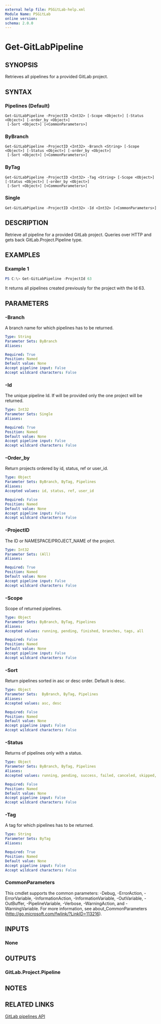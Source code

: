 ```yaml
---
external help file: PSGitLab-help.xml
Module Name: PSGitLab
online version:
schema: 2.0.0
---
```


# Get-GitLabPipeline

## SYNOPSIS
Retrieves all pipelines for a provided GitLab project.

## SYNTAX

### Pipelines (Default)
```
Get-GitLabPipeline -ProjectID <Int32> [-Scope <Object>] [-Status <Object>] [-order_by <Object>]
 [-Sort <Object>] [<CommonParameters>]
```

### ByBranch
```
Get-GitLabPipeline -ProjectID <Int32> -Branch <String> [-Scope <Object>] [-Status <Object>] [-order_by <Object>]
 [-Sort <Object>] [<CommonParameters>]
```

### ByTag
```
Get-GitLabPipeline -ProjectID <Int32> -Tag <String> [-Scope <Object>] [-Status <Object>] [-order_by <Object>]
 [-Sort <Object>] [<CommonParameters>]
```

### Single
```
Get-GitLabPipeline -ProjectID <Int32> -Id <Int32> [<CommonParameters>]
```

## DESCRIPTION
Retrieve all pipeline for a provided GitLab project.
Queries over HTTP and gets back GitLab.Project.Pipeline type.

## EXAMPLES

### Example 1
```powershell
PS C:\> Get-GitLabPipeline -ProjectId 63
```

It returns all pipelines created previously for the project with the Id 63.

## PARAMETERS

### -Branch
A branch name for which pipelines has to be returned.

```yaml
Type: String
Parameter Sets: ByBranch
Aliases:

Required: True
Position: Named
Default value: None
Accept pipeline input: False
Accept wildcard characters: False
```

### -Id
The unique pipeline Id. If will be provided only the one project will be returned.

```yaml
Type: Int32
Parameter Sets: Single
Aliases:

Required: True
Position: Named
Default value: None
Accept pipeline input: False
Accept wildcard characters: False
```

### -Order_by
Return projects ordered by id, status, ref or user_id.

```yaml
Type: Object
Parameter Sets: ByBranch, ByTag, Pipelines
Aliases:
Accepted values: id, status, ref, user_id

Required: False
Position: Named
Default value: None
Accept pipeline input: False
Accept wildcard characters: False
```

### -ProjectID
The ID or NAMESPACE/PROJECT_NAME of the project.

```yaml
Type: Int32
Parameter Sets: (All)
Aliases:

Required: True
Position: Named
Default value: None
Accept pipeline input: False
Accept wildcard characters: False
```

### -Scope
Scope of returned pipelines.

```yaml
Type: Object
Parameter Sets: ByBranch, ByTag, Pipelines
Aliases:
Accepted values: running, pending, finished, branches, tags, all

Required: False
Position: Named
Default value: None
Accept pipeline input: False
Accept wildcard characters: False
```

### -Sort
Return pipelines sorted in asc or desc order.
Default is desc.

```yaml
Type: Object
Parameter Sets:  ByBranch, ByTag, Pipelines
Aliases:
Accepted values: asc, desc

Required: False
Position: Named
Default value: None
Accept pipeline input: False
Accept wildcard characters: False
```

### -Status
Returns of pipelines only with a status.

```yaml
Type: Object
Parameter Sets: ByBranch, ByTag, Pipelines
Aliases:
Accepted values: running, pending, success, failed, canceled, skipped, all

Required: False
Position: Named
Default value: None
Accept pipeline input: False
Accept wildcard characters: False
```

### -Tag
A tag for which pipelines has to be returned.

```yaml
Type: String
Parameter Sets: ByTag
Aliases:

Required: True
Position: Named
Default value: None
Accept pipeline input: False
Accept wildcard characters: False
```

### CommonParameters
This cmdlet supports the common parameters: -Debug, -ErrorAction, -ErrorVariable, -InformationAction, -InformationVariable, -OutVariable, -OutBuffer, -PipelineVariable, -Verbose, -WarningAction, and -WarningVariable.
For more information, see about_CommonParameters (http://go.microsoft.com/fwlink/?LinkID=113216).

## INPUTS

### None


## OUTPUTS

### GitLab.Project.Pipeline


## NOTES

## RELATED LINKS
[GitLab pipelines API](https://docs.gitlab.com/ee/api/pipelines.html)
